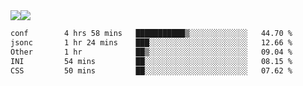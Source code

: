 <div style="display: flex; flex-direction: row;">
<img style="height: auto; width: auto;" class="img" src="https://raw.githubusercontent.com/blazepp/github-stats/master/generated/overview.svg#gh-dark-mode-only" />
<img style="height: auto; width: auto;" class="img" src="https://raw.githubusercontent.com/blazepp/github-stats/master/generated/languages.svg#gh-dark-mode-only" />
</div>

<div style="display: flex; flex-direction: row;">
<!--START_SECTION:waka-->

```txt
conf        4 hrs 58 mins   ███████████▒░░░░░░░░░░░░░   44.70 %
jsonc       1 hr 24 mins    ███░░░░░░░░░░░░░░░░░░░░░░   12.66 %
Other       1 hr            ██▒░░░░░░░░░░░░░░░░░░░░░░   09.04 %
INI         54 mins         ██░░░░░░░░░░░░░░░░░░░░░░░   08.15 %
CSS         50 mins         ██░░░░░░░░░░░░░░░░░░░░░░░   07.62 %
```

<!--END_SECTION:waka-->
</div>
